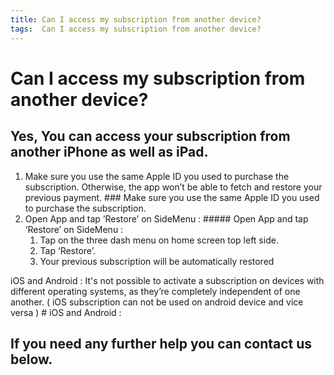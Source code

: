```yaml
---
title: Can I access my subscription from another device?
tags:  Can I access my subscription from another device?
---
```


# Can I access my subscription from another device?

## Yes, You can access your subscription from another iPhone as well as iPad.

1. Make sure you use the same Apple ID you used to purchase the subscription. Otherwise, the app won’t be able to fetch and restore your previous payment. ### Make sure you use the same Apple ID you used to purchase the subscription.
2. Open App and tap ‘Restore’ on SideMenu : ##### Open App and tap ‘Restore’ on SideMenu :
   1. Tap on the three dash menu on home screen top left side.
   2. Tap ‘Restore’.
   3. Your previous subscription will be automatically restored

iOS and Android : It's not possible to activate a subscription on devices with different operating systems, as they’re completely independent of one another. ( iOS subscription can not be used on android device and vice versa ) # iOS and Android :

## If you need any further help you can contact us below.


